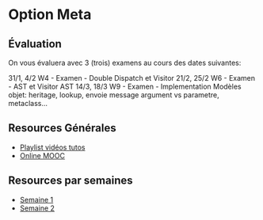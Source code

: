 # Option Meta

## Évaluation

On vous évaluera avec 3 (trois) examens au cours des dates suivantes:

31/1, 4/2  W4 - Examen - Double Dispatch et Visitor
21/2, 25/2 W6 - Examen - AST et Visitor AST
14/3, 18/3 W9 - Examen - Implementation Modèles objet: heritage, lookup, envoie message argument vs parametre, metaclass...




## Resources Générales
* [Playlist vidéos tutos](www.youtube.com/playlist?list=PL2okA_2qDJ-k83Kxu_d8EPzMXtvCrReRn)
* [Online MOOC](www.fun-mooc.fr/courses/course-v1%3Ainria%2B41024%2Bsession01/about)


## Resources par semaines
* [Semaine 1](Support/Week1/README.md)
* [Semaine 2](Support/Week2/README.md)
